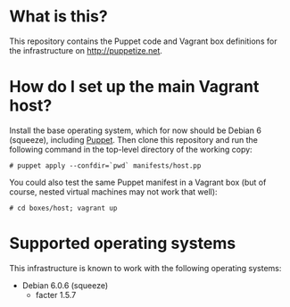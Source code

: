 What is this?
=============

This repository contains the Puppet code and Vagrant box definitions for the
infrastructure on http://puppetize.net.

How do I set up the main Vagrant host?
======================================

Install the base operating system, which for now should be Debian 6 (squeeze),
including [Puppet](http://puppetlabs.com/puppet/what-is-puppet/).  Then clone
this repository and run the following command in the top-level directory of
the working copy:

``# puppet apply --confdir=`pwd` manifests/host.pp``

You could also test the same Puppet manifest in a Vagrant box (but of course,
nested virtual machines may not work that well):

``# cd boxes/host; vagrant up``

Supported operating systems
===========================

This infrastructure is known to work with the following operating systems:

* Debian 6.0.6 (squeeze)
  * facter 1.5.7
